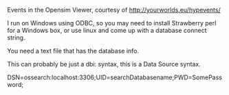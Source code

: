 
Events in the Opensim Viewer, courtesy of http://yourworlds.eu/hypevents/

I run on Windows using ODBC, so you may need to install Strawberry perl for a Windows box,  or use linux and  come up with a database connect string.

You need a text file that has the database info.

This can probably be just a dbi: syntax, this is a Data Source syntax.

DSN=ossearch:localhost:3306;UID=searchDatabasename;PWD=SomePassword;

